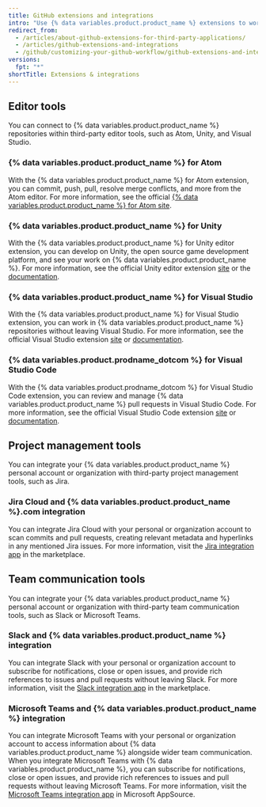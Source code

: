 ```yaml
---
title: GitHub extensions and integrations
intro: "Use {% data variables.product.product_name %} extensions to work seamlessly in {% data variables.product.product_name %} repositories within third-party applications."
redirect_from:
  - /articles/about-github-extensions-for-third-party-applications/
  - /articles/github-extensions-and-integrations
  - /github/customizing-your-github-workflow/github-extensions-and-integrations
versions:
  fpt: "*"
shortTitle: Extensions & integrations
---
```


## Editor tools

You can connect to {% data variables.product.product_name %} repositories within third-party editor tools, such as Atom, Unity, and Visual Studio.

### {% data variables.product.product_name %} for Atom

With the {% data variables.product.product_name %} for Atom extension, you can commit, push, pull, resolve merge conflicts, and more from the Atom editor. For more information, see the official [{% data variables.product.product_name %} for Atom site](https://github.atom.io/).

### {% data variables.product.product_name %} for Unity

With the {% data variables.product.product_name %} for Unity editor extension, you can develop on Unity, the open source game development platform, and see your work on {% data variables.product.product_name %}. For more information, see the official Unity editor extension [site](https://unity.github.com/) or the [documentation](https://github.com/github-for-unity/Unity/tree/master/docs).

### {% data variables.product.product_name %} for Visual Studio

With the {% data variables.product.product_name %} for Visual Studio extension, you can work in {% data variables.product.product_name %} repositories without leaving Visual Studio. For more information, see the official Visual Studio extension [site](https://visualstudio.github.com/) or [documentation](https://github.com/github/VisualStudio/tree/master/docs).

### {% data variables.product.prodname_dotcom %} for Visual Studio Code

With the {% data variables.product.prodname_dotcom %} for Visual Studio Code extension, you can review and manage {% data variables.product.product_name %} pull requests in Visual Studio Code. For more information, see the official Visual Studio Code extension [site](https://vscode.github.com/) or [documentation](https://github.com/Microsoft/vscode-pull-request-github).

## Project management tools

You can integrate your {% data variables.product.product_name %} personal account or organization with third-party project management tools, such as Jira.

### Jira Cloud and {% data variables.product.product_name %}.com integration

You can integrate Jira Cloud with your personal or organization account to scan commits and pull requests, creating relevant metadata and hyperlinks in any mentioned Jira issues. For more information, visit the [Jira integration app](https://github.com/marketplace/jira-software-github) in the marketplace.

## Team communication tools

You can integrate your {% data variables.product.product_name %} personal account or organization with third-party team communication tools, such as Slack or Microsoft Teams.

### Slack and {% data variables.product.product_name %} integration

You can integrate Slack with your personal or organization account to subscribe for notifications, close or open issues, and provide rich references to issues and pull requests without leaving Slack. For more information, visit the [Slack integration app](https://github.com/marketplace/slack-github) in the marketplace.

### Microsoft Teams and {% data variables.product.product_name %} integration

You can integrate Microsoft Teams with your personal or organization account to access information about {% data variables.product.product_name %} alongside wider team communication. When you integrate Microsoft Teams with {% data variables.product.product_name %}, you can subscribe for notifications, close or open issues, and provide rich references to issues and pull requests without leaving Microsoft Teams. For more information, visit the [Microsoft Teams integration app](https://appsource.microsoft.com/en-us/product/office/WA200002077) in Microsoft AppSource.
